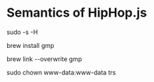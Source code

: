 # Semantics of HipHop.js

sudo -s -H

brew install gmp

brew link --overwrite gmp

sudo chown www-data:www-data trs






